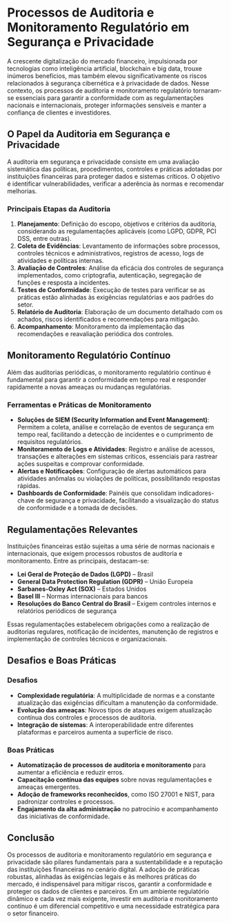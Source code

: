 # Processos de Auditoria e Monitoramento Regulatório em Segurança e Privacidade

A crescente digitalização do mercado financeiro, impulsionada por tecnologias como inteligência artificial, blockchain e big data, trouxe inúmeros benefícios, mas também elevou significativamente os riscos relacionados à segurança cibernética e à privacidade de dados. Nesse contexto, os processos de auditoria e monitoramento regulatório tornaram-se essenciais para garantir a conformidade com as regulamentações nacionais e internacionais, proteger informações sensíveis e manter a confiança de clientes e investidores.

## O Papel da Auditoria em Segurança e Privacidade

A auditoria em segurança e privacidade consiste em uma avaliação sistemática das políticas, procedimentos, controles e práticas adotadas por instituições financeiras para proteger dados e sistemas críticos. O objetivo é identificar vulnerabilidades, verificar a aderência às normas e recomendar melhorias.

### Principais Etapas da Auditoria

1. **Planejamento**: Definição do escopo, objetivos e critérios da auditoria, considerando as regulamentações aplicáveis (como LGPD, GDPR, PCI DSS, entre outras).
2. **Coleta de Evidências**: Levantamento de informações sobre processos, controles técnicos e administrativos, registros de acesso, logs de atividades e políticas internas.
3. **Avaliação de Controles**: Análise da eficácia dos controles de segurança implementados, como criptografia, autenticação, segregação de funções e resposta a incidentes.
4. **Testes de Conformidade**: Execução de testes para verificar se as práticas estão alinhadas às exigências regulatórias e aos padrões do setor.
5. **Relatório de Auditoria**: Elaboração de um documento detalhado com os achados, riscos identificados e recomendações para mitigação.
6. **Acompanhamento**: Monitoramento da implementação das recomendações e reavaliação periódica dos controles.

## Monitoramento Regulatório Contínuo

Além das auditorias periódicas, o monitoramento regulatório contínuo é fundamental para garantir a conformidade em tempo real e responder rapidamente a novas ameaças ou mudanças regulatórias.

### Ferramentas e Práticas de Monitoramento

- **Soluções de SIEM (Security Information and Event Management)**: Permitem a coleta, análise e correlação de eventos de segurança em tempo real, facilitando a detecção de incidentes e o cumprimento de requisitos regulatórios.
- **Monitoramento de Logs e Atividades**: Registro e análise de acessos, transações e alterações em sistemas críticos, essenciais para rastrear ações suspeitas e comprovar conformidade.
- **Alertas e Notificações**: Configuração de alertas automáticos para atividades anômalas ou violações de políticas, possibilitando respostas rápidas.
- **Dashboards de Conformidade**: Painéis que consolidam indicadores-chave de segurança e privacidade, facilitando a visualização do status de conformidade e a tomada de decisões.

## Regulamentações Relevantes

Instituições financeiras estão sujeitas a uma série de normas nacionais e internacionais, que exigem processos robustos de auditoria e monitoramento. Entre as principais, destacam-se:

- **Lei Geral de Proteção de Dados (LGPD)** – Brasil
- **General Data Protection Regulation (GDPR)** – União Europeia
- **Sarbanes-Oxley Act (SOX)** – Estados Unidos
- **Basel III** – Normas internacionais para bancos
- **Resoluções do Banco Central do Brasil** – Exigem controles internos e relatórios periódicos de segurança

Essas regulamentações estabelecem obrigações como a realização de auditorias regulares, notificação de incidentes, manutenção de registros e implementação de controles técnicos e organizacionais.

## Desafios e Boas Práticas

### Desafios

- **Complexidade regulatória**: A multiplicidade de normas e a constante atualização das exigências dificultam a manutenção da conformidade.
- **Evolução das ameaças**: Novos tipos de ataques exigem atualização contínua dos controles e processos de auditoria.
- **Integração de sistemas**: A interoperabilidade entre diferentes plataformas e parceiros aumenta a superfície de risco.

### Boas Práticas

- **Automatização de processos de auditoria e monitoramento** para aumentar a eficiência e reduzir erros.
- **Capacitação contínua das equipes** sobre novas regulamentações e ameaças emergentes.
- **Adoção de frameworks reconhecidos**, como ISO 27001 e NIST, para padronizar controles e processos.
- **Engajamento da alta administração** no patrocínio e acompanhamento das iniciativas de conformidade.

## Conclusão

Os processos de auditoria e monitoramento regulatório em segurança e privacidade são pilares fundamentais para a sustentabilidade e a reputação das instituições financeiras no cenário digital. A adoção de práticas robustas, alinhadas às exigências legais e às melhores práticas do mercado, é indispensável para mitigar riscos, garantir a conformidade e proteger os dados de clientes e parceiros. Em um ambiente regulatório dinâmico e cada vez mais exigente, investir em auditoria e monitoramento contínuo é um diferencial competitivo e uma necessidade estratégica para o setor financeiro.